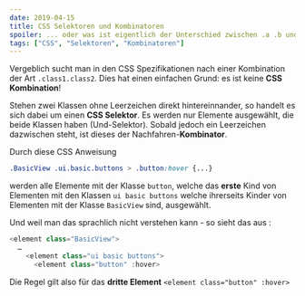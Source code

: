 ```yaml
---
date: 2019-04-15
title: CSS Selektoren und Kombinatoren
spoiler: ... oder was ist eigentlich der Unterschied zwischen .a .b und .a.b
tags: ["CSS", "Selektoren", "Kombinatoren"]
---
```

Vergeblich sucht man in den CSS Spezifikationen nach einer Kombination der Art `.class1.class2`. Dies hat einen einfachen Grund: es ist keine **CSS Kombination**!

Stehen zwei Klassen ohne Leerzeichen direkt hintereinnander, so handelt es sich dabei um einen **CSS Selektor**. Es werden nur Elemente ausgewählt, die beide Klassen haben (Und-Selektor). Sobald jedoch ein Leerzeichen dazwischen steht, ist dieses der Nachfahren-**Kombinator**.

Durch diese CSS Anweisung 
```css
.BasicView .ui.basic.buttons > .button:hover {...}
```
werden alle Elemente mit der Klasse `button`, welche das **erste** Kind von Elementen mit den Klassen `ui basic buttons` welche ihrerseits Kinder von Elementen mit der Klasse `BasicView` sind, ausgewählt.

Und weil man das sprachlich nicht verstehen kann - so sieht das aus :

```javascript
<element class="BasicView">
  …
    <element class="ui basic buttons"> 
      <element class="button" :hover>
```
Die Regel gilt also für das **dritte Element** `<element class="button" :hover>`
